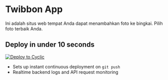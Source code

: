 # Twibbon App

Ini adalah situs web tempat Anda dapat menambahkan foto ke bingkai. Pilih foto terbaik Anda.

## Deploy in under 10 seconds

[![Deploy to Cyclic](https://deploy.cyclic.app/button.svg)](https://deploy.cyclic.app/)
- Sets up instant continuous deployment on `git push`
- Realtime backend logs and API request monitoring

